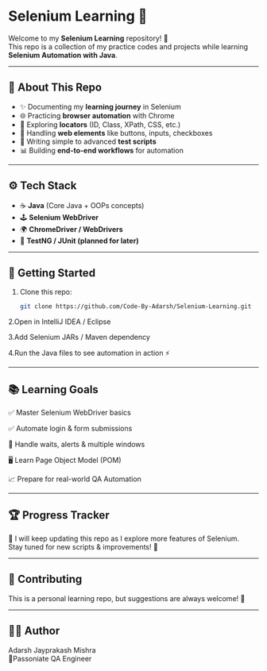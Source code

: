 # Selenium Learning 🚀  

Welcome to my **Selenium Learning** repository! 🎉  
This repo is a collection of my practice codes and projects while learning **Selenium Automation with Java**.  

---

## 📌 About This Repo  
- ✨ Documenting my **learning journey** in Selenium  
- 🌐 Practicing **browser automation** with Chrome  
- 🎯 Exploring **locators** (ID, Class, XPath, CSS, etc.)  
- 🧩 Handling **web elements** like buttons, inputs, checkboxes  
- 📝 Writing simple to advanced **test scripts**  
- 📊 Building **end-to-end workflows** for automation  

---

## ⚙️ Tech Stack  
- ☕ **Java** (Core Java + OOPs concepts)  
- 🕹️ **Selenium WebDriver**  
- 🌍 **ChromeDriver / WebDrivers**  
- 🧪 **TestNG / JUnit (planned for later)**  

---

## 🚀 Getting Started  

1. Clone this repo:  
   ```bash
   git clone https://github.com/Code-By-Adarsh/Selenium-Learning.git

2.Open in IntelliJ IDEA / Eclipse

3.Add Selenium JARs / Maven dependency

4.Run the Java files to see automation in action ⚡

---

## 📚 Learning Goals
✅ Master Selenium WebDriver basics

✅ Automate login & form submissions

🔄 Handle waits, alerts & multiple windows

🖥️ Learn Page Object Model (POM)

📈 Prepare for real-world QA Automation

---

## 🏆 Progress Tracker
📅 I will keep updating this repo as I explore more features of Selenium.<br>
Stay tuned for new scripts & improvements! 🚀

---

## 🤝 Contributing
This is a personal learning repo, but suggestions are always welcome! 🙌

---

## 👨‍💻 Author
Adarsh Jayprakash Mishra<br>
🙌Passoniate QA Engineer
